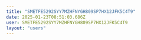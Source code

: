 ```yaml
---
title: "SMETFE5292SYY7MZHFNYGH809SP7HX12JFK5C4T9"
date: 2025-01-23T08:51:03.686Z
user: SMETFE5292SYY7MZHFNYGH809SP7HX12JFK5C4T9
layout: "users"
---
```

    